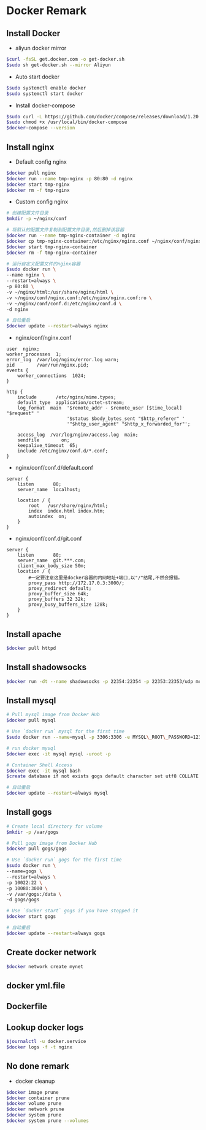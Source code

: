 # Docker Remark

## Install Docker

- aliyun docker mirror

```bash
$curl -fsSL get.docker.com -o get-docker.sh
$sudo sh get-docker.sh --mirror Aliyun
```

- Auto start docker

```bash
$sudo systemctl enable docker
$sudo systemctl start docker
```

- Install docker-compose

```bash
$sudo curl -L https://github.com/docker/compose/releases/download/1.20.0/docker-compose-`uname -s`-`uname -m` -o /usr/local/bin/docker-compose
$sudo chmod +x /usr/local/bin/docker-compose
$docker-compose --version
```

## Install nginx

- Default config nginx

```bash
$docker pull nginx
$docker run --name tmp-nginx -p 80:80 -d nginx
$docker start tmp-nginx
$docker rm -f tmp-nginx
```

- Custom config nginx

```bash
# 创建配置文件目录
$mkdir -p ~/nginx/conf

# 将默认的配置文件复制到配置文件目录,然后删掉该容器
$docker run --name tmp-nginx-container -d nginx
$docker cp tmp-nginx-container:/etc/nginx/nginx.conf ~/nginx/conf/nginx.conf
$docker start tmp-nginx-container
$docker rm -f tmp-nginx-container

# 运行自定义配置文件的nginx容器
$sudo docker run \
--name nginx \
--restart=always \
-p 80:80 \
-v ~/nginx/html:/usr/share/nginx/html \
-v ~/nginx/conf/nginx.conf:/etc/nginx/nginx.conf:ro \
-v ~/nginx/conf/conf.d:/etc/nginx/conf.d \
-d nginx

# 自动重启
$docker update --restart=always nginx
```

- nginx/conf/nginx.conf

```nginx
user  nginx;
worker_processes  1;
error_log  /var/log/nginx/error.log warn;
pid        /var/run/nginx.pid;
events {
    worker_connections  1024;
}

http {
    include       /etc/nginx/mime.types;
    default_type  application/octet-stream;
    log_format  main  '$remote_addr - $remote_user [$time_local] "$request" '
                      '$status $body_bytes_sent "$http_referer" '
                      '"$http_user_agent" "$http_x_forwarded_for"';

    access_log  /var/log/nginx/access.log  main;
    sendfile        on;
    keepalive_timeout  65;
    include /etc/nginx/conf.d/*.conf;
}

```

- nginx/conf/conf.d/default.conf

```nginx
server {
    listen       80;
    server_name  localhost;

    location / {
        root   /usr/share/nginx/html;
        index  index.html index.htm;
        autoindex  on;
    }
}

```

- nginx/conf/conf.d/git.conf

```nginx
server {
    listen       80;
    server_name  git.***.com;
    client_max_body_size 50m;
    location / {
        #一定要注意这里是docker容器的内网地址+端口,以"/"结尾,不然会报错。
        proxy_pass http://172.17.0.3:3000/;
        proxy_redirect default;
        proxy_buffer_size 64k;
        proxy_buffers 32 32k;
        proxy_busy_buffers_size 128k;
    }
}
```

## Install apache

```bash
$docker pull httpd
```

## Install shadowsocks

```bash
$docker run -dt --name shadowsocks -p 22354:22354 -p 22353:22353/udp mritd/shadowsocks -m "ss-server" -s "-s 0.0.0.0 -p 22354 -m chacha20-ietf -k 密码 --fast-open" -x -e "kcpserver" -k "-t 127.0.0.1:22354 -l :22353 -mode fast2 -dscp 46 -mtu 1350 -crypt salsa20 -datashard 7 -parityshard 3 -interval 10 -key kcp密码"
```

## Install mysql

```bash
# Pull mysql image from Docker Hub
$docker pull mysql

# Use `docker run` mysql for the first time
$sudo docker run --name=mysql -p 3306:3306 -e MYSQL\_ROOT\_PASSWORD=123456 -d mysql

# run docker mysql
$docker exec -it mysql mysql -uroot -p

# Container Shell Access
$docker exec -it mysql bash
$create database if not exists gogs default character set utf8 COLLATE utf8_general_ci

# 自动重启
$docker update --restart=always mysql
```

## Install gogs

```bash
# Create local directory for volume
$mkdir -p /var/gogs

# Pull gogs image from Docker Hub
$docker pull gogs/gogs

# Use `docker run` gogs for the first time
$sudo docker run \
--name=gogs \
--restart=always \
-p 10022:22 \
-p 10080:3000 \
-v /var/gogs:/data \
-d gogs/gogs

# Use `docker start` gogs if you have stopped it
$docker start gogs

# 自动重启
$docker update --restart=always gogs
```

## Create docker network

```bash
$docker network create mynet
```

## docker yml.file

## Dockerfile

## Lookup docker logs

```bash
$journalctl -u docker.service
$docker logs -f -t nginx
```

## No done remark

- docker cleanup

```bash
$docker image prune
$docker container prune
$docker volume prune
$docker network prune
$docker system prune
$docker system prune --volumes
```
